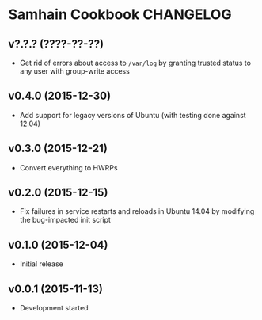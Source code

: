Samhain Cookbook CHANGELOG
==========================

v?.?.? (????-??-??)
-------------------
- Get rid of errors about access to `/var/log` by granting trusted status to
  any user with group-write access

v0.4.0 (2015-12-30)
-------------------
- Add support for legacy versions of Ubuntu (with testing done against 12.04)

v0.3.0 (2015-12-21)
-------------------
- Convert everything to HWRPs

v0.2.0 (2015-12-15)
-------------------
- Fix failures in service restarts and reloads in Ubuntu 14.04 by modifying
  the bug-impacted init script

v0.1.0 (2015-12-04)
-------------------
- Initial release

v0.0.1 (2015-11-13)
-------------------
- Development started
